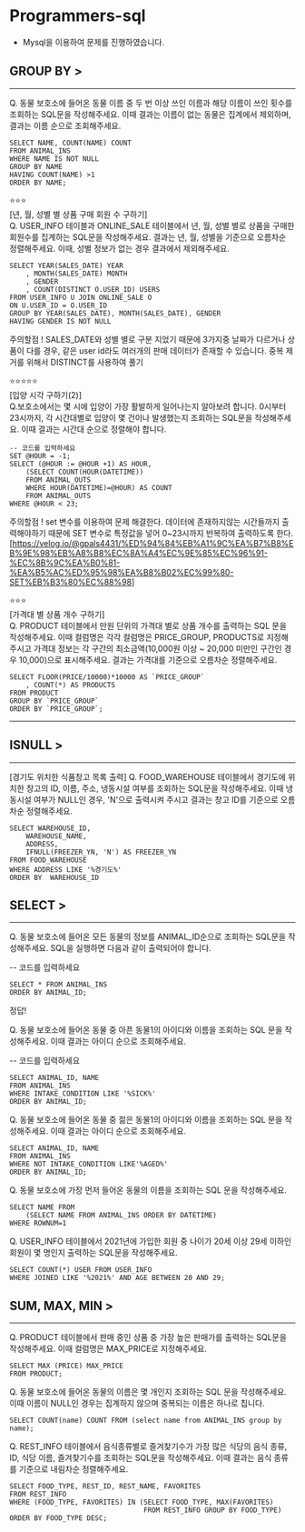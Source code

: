 # Programmers-sql
- Mysql을 이용하여 문제를 진행하였습니다.


## GROUP BY >
<hr>

Q. 동물 보호소에 들어온 동물 이름 중 두 번 이상 쓰인 이름과 해당 이름이 쓰인 횟수를 조회하는 SQL문을 작성해주세요. 이때 결과는 이름이 없는 동물은 집계에서 제외하며, 결과는 이름 순으로 조회해주세요.
````
SELECT NAME, COUNT(NAME) COUNT
FROM ANIMAL_INS
WHERE NAME IS NOT NULL 
GROUP BY NAME
HAVING COUNT(NAME) >1
ORDER BY NAME;
````

⭐⭐⭐
<br>
[년, 월, 성별 별 상품 구매 회원 수 구하기]<br>
Q. USER_INFO 테이블과 ONLINE_SALE 테이블에서 년, 월, 성별 별로 상품을 구매한 회원수를 집계하는 SQL문을 작성해주세요. 결과는 년, 월, 성별을 기준으로 오름차순 정렬해주세요. 이때, 성별 정보가 없는 경우 결과에서 제외해주세요.

````
SELECT YEAR(SALES_DATE) YEAR
    , MONTH(SALES_DATE) MONTH
    , GENDER
    , COUNT(DISTINCT O.USER_ID) USERS
FROM USER_INFO U JOIN ONLINE_SALE O
ON U.USER_ID = O.USER_ID
GROUP BY YEAR(SALES_DATE), MONTH(SALES_DATE), GENDER
HAVING GENDER IS NOT NULL
````

주의할점 ! 
SALES_DATE와 성별 별로 구분 지었기 때문에 3가지중 날짜가 다르거나 상품이 다를 경우, 같은 user id라도 여러개의 판매 데이터가 존재할 수 있습니다. 중복 제거를 위해서 DISTINCT를 사용하여 풀기

⭐⭐⭐⭐⭐<br>
[입양 시각 구하기(2)]<br>
Q.보호소에서는 몇 시에 입양이 가장 활발하게 일어나는지 알아보려 합니다. 0시부터 23시까지, 각 시간대별로 입양이 몇 건이나 발생했는지 조회하는 SQL문을 작성해주세요. 이때 결과는 시간대 순으로 정렬해야 합니다.

````
-- 코드를 입력하세요
SET @HOUR = -1;
SELECT (@HOUR := @HOUR +1) AS HOUR,
    (SELECT COUNT(HOUR(DATETIME)) 
    FROM ANIMAL_OUTS 
    WHERE HOUR(DATETIME)=@HOUR) AS COUNT 
    FROM ANIMAL_OUTS
WHERE @HOUR < 23;
````

주의할점 ! 
set 변수를 이용하여 문제 해결한다. 데이터에 존재하지않는 시간들까지 출력해야하기 때문에 SET 변수로 특정값을 넣어 0~23시까지 반복하여 출력하도록 한다.
[https://velog.io/@gpals4431/%ED%94%84%EB%A1%9C%EA%B7%B8%EB%9E%98%EB%A8%B8%EC%8A%A4%EC%9E%85%EC%96%91-%EC%8B%9C%EA%B0%81-%EA%B5%AC%ED%95%98%EA%B8%B02%EC%99%80-SET%EB%B3%80%EC%88%98]

⭐⭐⭐<br>
[가격대 별 상품 개수 구하기]<br>
Q. PRODUCT 테이블에서 만원 단위의 가격대 별로 상품 개수를 출력하는 SQL 문을 작성해주세요. 이때 컬럼명은 각각 컬럼명은 PRICE_GROUP, PRODUCTS로 지정해주시고 가격대 정보는 각 구간의 최소금액(10,000원 이상 ~ 20,000 미만인 구간인 경우 10,000)으로 표시해주세요. 결과는 가격대를 기준으로 오름차순 정렬해주세요.
````
SELECT FLOOR(PRICE/10000)*10000 AS `PRICE_GROUP`
    , COUNT(*) AS PRODUCTS
FROM PRODUCT
GROUP BY `PRICE_GROUP`
ORDER BY `PRICE_GROUP`;
````
<HR>

## ISNULL >
<HR>
[경기도 위치한 식품창고 목록 출력]
Q. FOOD_WAREHOUSE 테이블에서 경기도에 위치한 창고의 ID, 이름, 주소, 냉동시설 여부를 조회하는 SQL문을 작성해주세요. 이때 냉동시설 여부가 NULL인 경우, 'N'으로 출력시켜 주시고 결과는 창고 ID를 기준으로 오름차순 정렬해주세요.

````
SELECT WAREHOUSE_ID,    
    WAREHOUSE_NAME,
    ADDRESS,
    IFNULL(FREEZER_YN, 'N') AS FREEZER_YN
FROM FOOD_WAREHOUSE
WHERE ADDRESS LIKE '%경기도%'
ORDER BY  WAREHOUSE_ID 
````



## SELECT >
<hr>

Q. 동물 보호소에 들어온 모든 동물의 정보를 ANIMAL_ID순으로 조회하는 SQL문을 작성해주세요. SQL을 실행하면 다음과 같이 출력되어야 합니다.

-- 코드를 입력하세요

    SELECT * FROM ANIMAL_INS
    ORDER BY ANIMAL_ID;

정답!

Q. 동물 보호소에 들어온 동물 중 아픈 동물1의 아이디와 이름을 조회하는 SQL 문을 작성해주세요. 이때 결과는 아이디 순으로 조회해주세요.

-- 코드를 입력하세요
````
SELECT ANIMAL_ID, NAME
FROM ANIMAL_INS 
WHERE INTAKE_CONDITION LIKE '%SICK%'
ORDER BY ANIMAL_ID;
````

Q. 동물 보호소에 들어온 동물 중 젊은 동물1의 아이디와 이름을 조회하는 SQL 문을 작성해주세요. 이때 결과는 아이디 순으로 조회해주세요.
````
SELECT ANIMAL_ID, NAME 
FROM ANIMAL_INS 
WHERE NOT INTAKE_CONDITION LIKE'%AGED%'
ORDER BY ANIMAL_ID;
````

Q. 동물 보호소에 가장 먼저 들어온 동물의 이름을 조회하는 SQL 문을 작성해주세요.
````
SELECT NAME FROM 
    (SELECT NAME FROM ANIMAL_INS ORDER BY DATETIME)
WHERE ROWNUM=1
````

Q. USER_INFO 테이블에서 2021년에 가입한 회원 중 나이가 20세 이상 29세 이하인 회원이 몇 명인지 출력하는 SQL문을 작성해주세요.
````
SELECT COUNT(*) USER FROM USER_INFO
WHERE JOINED LIKE '%2021%' AND AGE BETWEEN 20 AND 29;
````

## SUM, MAX, MIN >
<hr>

Q. PRODUCT 테이블에서 판매 중인 상품 중 가장 높은 판매가를 출력하는 SQL문을 작성해주세요. 이때 컬럼명은 MAX_PRICE로 지정해주세요.
````
SELECT MAX (PRICE) MAX_PRICE
FROM PRODUCT;
````

Q. 동물 보호소에 들어온 동물의 이름은 몇 개인지 조회하는 SQL 문을 작성해주세요. 이때 이름이 NULL인 경우는 집계하지 않으며 중복되는 이름은 하나로 칩니다.
````
SELECT COUNT(name) COUNT FROM (select name from ANIMAL_INS group by name);
````

Q. REST_INFO 테이블에서 음식종류별로 즐겨찾기수가 가장 많은 식당의 음식 종류, ID, 식당 이름, 즐겨찾기수를 조회하는 SQL문을 작성해주세요. 이때 결과는 음식 종류를 기준으로 내림차순 정렬해주세요.
````
SELECT FOOD_TYPE, REST_ID, REST_NAME, FAVORITES
FROM REST_INFO 
WHERE (FOOD_TYPE, FAVORITES) IN (SELECT FOOD_TYPE, MAX(FAVORITES)
                                 FROM REST_INFO GROUP BY FOOD_TYPE)
ORDER BY FOOD_TYPE DESC;
````
